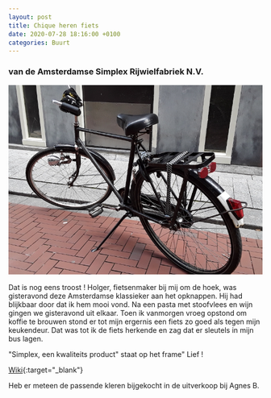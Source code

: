 ```yaml
---
layout: post
title: Chique heren fiets
date: 2020-07-28 18:16:00 +0100
categories: Buurt
---
```


### van de Amsterdamse Simplex Rijwielfabriek N.V.

![fietsholger](../assets/fietsholger.jpg)

Dat is nog eens troost ! Holger, fietsenmaker bij mij om de hoek, was gisteravond deze Amsterdamse klassieker aan het opknappen. Hij had blijkbaar door dat ik hem mooi vond. Na een pasta met stoofvlees en wijn gingen we gisteravond uit elkaar. Toen ik vanmorgen vroeg opstond om koffie te brouwen stond er tot mijn ergernis een fiets zo goed als tegen mijn keukendeur. Dat was tot ik de fiets herkende en zag dat er sleutels in mijn bus lagen.

"Simplex, een kwaliteits product" staat op het frame" Lief !

[Wiki](https://nl.m.wikipedia.org/wiki/Simplex_(Nederland)){:target="_blank"}

Heb er meteen de passende kleren bijgekocht in de uitverkoop bij Agnes B.
